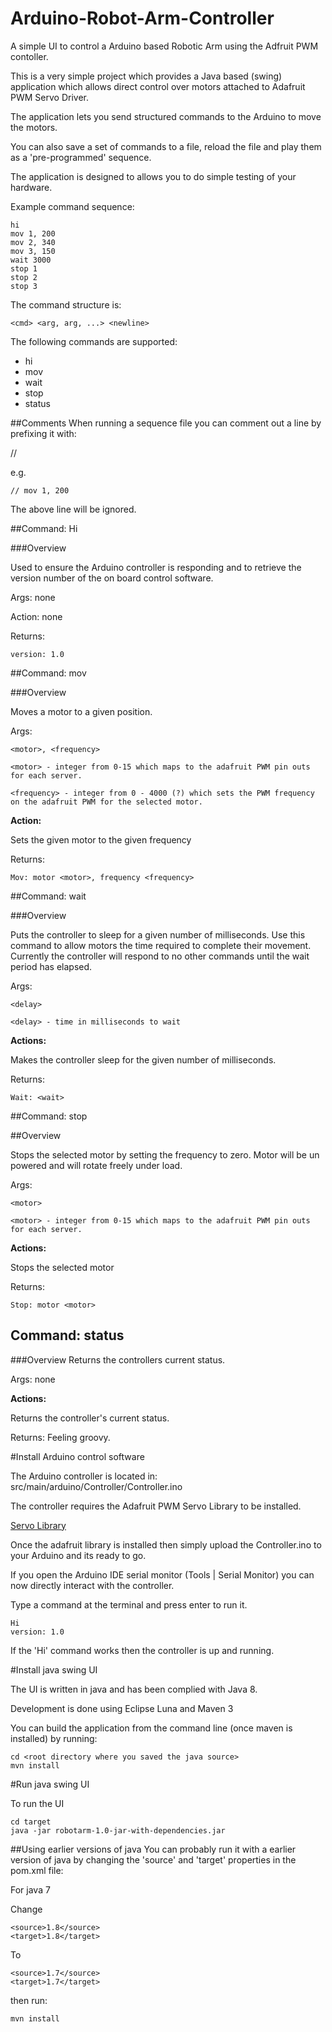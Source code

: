 # Arduino-Robot-Arm-Controller
A simple UI to control a Arduino based Robotic Arm using the Adfruit PWM contoller.

This is a very simple project which provides a Java based (swing) application which allows direct control over motors attached to Adafruit PWM Servo Driver.

The application lets you send structured commands to the Arduino to move the motors.

You can also save a set of commands to a file, reload the file and play them as a 'pre-programmed' sequence.

The application is designed to allows you to do simple testing of your hardware.

Example command sequence:


	hi
	mov 1, 200
	mov 2, 340
	mov 3, 150
	wait 3000
	stop 1
	stop 2
	stop 3


The command structure is:

	<cmd> <arg, arg, ...> <newline>

The following commands are supported:

* hi
* mov
* wait
* stop
* status

##Comments
When running a sequence file you can comment out a line by prefixing it with:

// 

e.g.

	// mov 1, 200

The above line will be ignored.




##Command: Hi

###Overview

Used to ensure the Arduino controller is responding and to retrieve the version number of the on board control software.

Args: none

Action: none

Returns:

	version: 1.0

##Command: mov

###Overview

Moves a motor to a given position.

Args: 

	<motor>, <frequency>

	<motor> - integer from 0-15 which maps to the adafruit PWM pin outs for each server.

	<frequency> - integer from 0 - 4000 (?) which sets the PWM frequency on the adafruit PWM for the selected motor.

<b>Action:</b> 

Sets the given motor to the given frequency

Returns:

	Mov: motor <motor>, frequency <frequency>

##Command: wait

###Overview

Puts the controller to sleep for a given number of milliseconds. Use this command to allow motors the time required to complete their movement.
Currently the controller will respond to no other commands until the wait period has elapsed.

Args:
 
	<delay>

	<delay> - time in milliseconds to wait

<b>Actions:</b>

Makes the controller sleep for the given number of milliseconds.

Returns:

	Wait: <wait>

##Command: stop

##Overview

Stops the selected motor by setting the frequency to zero. Motor will be un powered and will rotate freely under load.

Args: 

	<motor>

	<motor> - integer from 0-15 which maps to the adafruit PWM pin outs for each server.

<b>Actions:</b>

Stops the selected motor

Returns: 

	Stop: motor <motor>


## Command: status
###Overview
Returns the controllers current status.

Args: none

<b>Actions:</b>

Returns the controller's current status.

Returns:
Feeling groovy.


#Install Arduino control software

The Arduino controller is located in:
src/main/arduino/Controller/Controller.ino

The controller requires the Adafruit PWM Servo Library to be installed.

[Servo Library](https://github.com/adafruit/Adafruit-PWM-Servo-Driver-Library)

Once the adafruit library is installed then simply upload the Controller.ino to your Arduino and its ready to go.

If you open the Arduino IDE serial monitor (Tools | Serial Monitor) you can now directly interact with the controller.

Type a command at the terminal and press enter to run it.

	Hi
	version: 1.0
	
If the 'Hi' command works then the controller is up and running.

#Install java swing UI

The UI is written in java and has been complied with Java 8.

Development is done using Eclipse Luna and Maven 3

You can build the application from the command line (once maven is installed) by running:

	cd <root directory where you saved the java source>
	mvn install
	
#Run java swing UI


To run the UI

	cd target
	java -jar robotarm-1.0-jar-with-dependencies.jar


##Using earlier versions of java
You can probably run it with a earlier version of java by changing the 'source' and 'target' properties in the pom.xml file:

For java 7

Change

	<source>1.8</source>
	<target>1.8</target>
To

	<source>1.7</source>
    <target>1.7</target>
          
then run:
	
	mvn install
	











